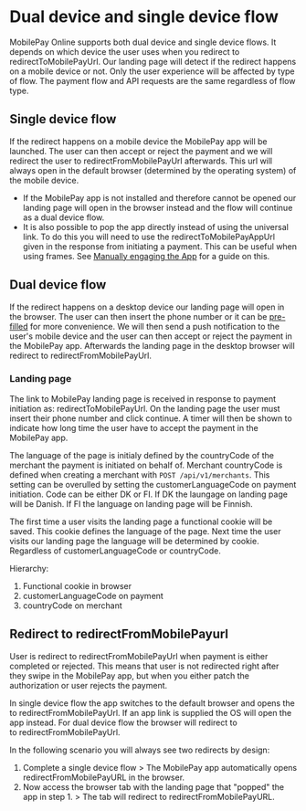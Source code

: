 # Dual device and single device flow

MobilePay Online supports both dual device and single device flows. It depends on which device the user uses when you redirect to redirectToMobilePayUrl. Our landing page will detect if the redirect happens on a mobile device or not. Only the user experience will be affected by type of flow. The payment flow and API requests are the same regardless of flow type.

## Single device flow

If the redirect happens on a mobile device the MobilePay app will be launched. The user can then accept or reject the payment and we will redirect the user to redirectFromMobilePayUrl afterwards. This url will always open in the default browser (determined by the operating system) of the mobile device.

* If the MobilePay app is not installed and therefore cannot be opened our landing page will open in the browser instead and the flow will continue as a dual device flow.
* It is also possible to pop the app directly instead of using the universal link. To do this you will need to use the redirectToMobilePayAppUrl given in the response from initiating a payment. This can be useful when using frames. See [Manually engaging the App](/docs/online/features/embedded-flow#manually-engaging-the-app-from-the-parent-page) for a guide on this.

## Dual device flow

 If the redirect happens on a desktop device our landing page will open in the browser. The user can then insert the phone number or it can be [pre-filled](/docs/online/features/phone-number#prefilled-phone-number) for more convenience. We will then send a push notification to the user's mobile device and the user can then accept or reject the payment in the MobilePay app. Afterwards the landing page in the desktop browser will redirect to redirectFromMobilePayUrl.

### Landing page

The link to MobilePay landing page is received in response to payment initiation as: redirectToMobilePayUrl. On the landing page the user must insert their phone number and click continue. A timer will then be shown to indicate how long time the user have to accept the payment in the MobilePay app.

The language of the page is initialy defined by the countryCode of the merchant the payment is initiated on behalf of. Merchant countryCode is defined when creating a merchant with `POST /api/v1/merchants`. This setting can be overulled by setting the customerLanguageCode on payment initiation. Code can be either DK or FI. If DK the laungage on landing page will be Danish. If FI the language on landing page will be Finnish.

The first time a user visits the landing page a functional cookie will be saved. This cookie defines the language of the page. Next time the user visits our landing page the language will be determined by cookie. Regardless of customerLanguageCode or countryCode.

Hierarchy:

1. Functional cookie in browser
2. customerLanguageCode on payment
3. countryCode on merchant

## Redirect to redirectFromMobilePayurl

User is redirect to redirectFromMobilePayUrl when payment is either completed or rejected. This means that user is not redirected right after they swipe in the MobilePay app, but when you either patch the authorization or user rejects the payment.

In single device flow the app switches to the default browser and opens the to redirectFromMobilePayUrl. If an app link is supplied the OS will open the app instead. For dual device flow the browser will redirect to to redirectFromMobilePayUrl.

In the following scenario you will always see two redirects by design:

1. Complete a single device flow > The MobilePay app automatically opens redirectFromMobilePayURL in the browser.
2. Now access the browser tab with the landing page that "popped" the app in step 1. > The tab will redirect to redirectFromMobilePayURL.
